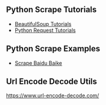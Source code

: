 ## Python Scrape Tutorials

- [BeautifulSoup Tutorials](beautiful_soup)
- [Python Request Tutorials](requests)

## Python Scrape Examples

- [Scrape Baidu Baike](scrape_baidu_baike)

## Url Encode Decode Utils
https://www.url-encode-decode.com/